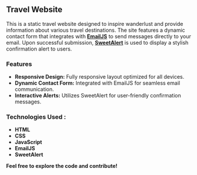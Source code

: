 ## **Travel Website**

This is a static travel website designed to inspire wanderlust and provide information about various travel destinations. The site features a dynamic contact form that integrates with **[EmailJS](https://www.emailjs.com/)** to send messages directly to your email. Upon successful submission, **[SweetAlert](https://sweetalert2.github.io/)** is used to display a stylish confirmation alert to users.

### **Features**

- **Responsive Design:** Fully responsive layout optimized for all devices.
- **Dynamic Contact Form:** Integrated with EmailJS for seamless email communication.
- **Interactive Alerts:** Utilizes SweetAlert for user-friendly confirmation messages.

### **Technologies Used :**

- **HTML**
- **CSS**
- **JavaScript**
- **EmailJS**
- **SweetAlert**

**Feel free to explore the code and contribute!**
